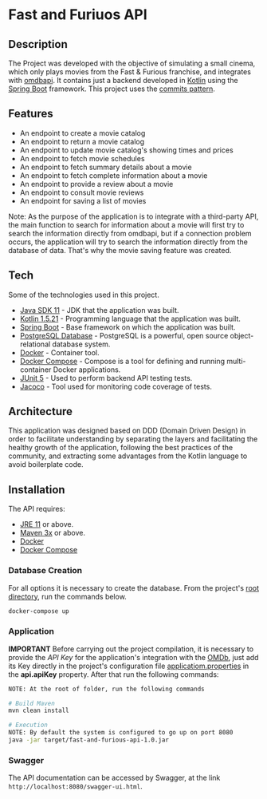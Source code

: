 # Fast and Furiuos API
## Description

The Project was developed with the objective of simulating a small cinema, which only plays movies from the Fast & Furious franchise, and integrates with [omdbapi](http://www.omdbapi.com/). It contains just a backend developed in [Kotlin](https://kotlinlang.org/) using the [Spring Boot](https://spring.io/projects/spring-boot) framework. This project uses the [commits pattern](https://www.conventionalcommits.org/en/v1.0.0/).

## Features
- An endpoint to create a movie catalog
- An endpoint to return a movie catalog
- An endpoint to update movie catalog's showing times and prices
- An endpoint to fetch movie schedules
- An endpoint to fetch summary details about a movie
- An endpoint to fetch complete information about a movie
- An endpoint to provide a review about a movie
- An endpoint to consult movie reviews
- An endpoint for saving a list of movies

Note: As the purpose of the application is to integrate with a third-party API, the main function to search for information about a movie will first try to search the information directly from omdbapi, but if a connection problem occurs, the application will try to search the information directly from the database of data. That's why the movie saving feature was created.

## Tech

Some of the technologies used in this project.

- [Java SDK 11](https://www.oracle.com/br/java/technologies/javase-jdk11-downloads.html) - JDK that the application was built.
- [Kotlin 1.5.21](https://kotlinlang.org/docs/whatsnew15.html) - Programming language that the application was built.
- [Spring Boot](https://spring.io/projects/spring-boot) - Base framework on which the application was built.
- [PostgreSQL Database](https://www.postgresql.org) -  	PostgreSQL is a powerful, open source object-relational database system.
- [Docker](https://www.docker.com/) - Container tool.
- [Docker Compose](https://docs.docker.com/compose/) - Compose is a tool for defining and running multi-container Docker applications.
- [JUnit 5](https://junit.org/junit5/) - Used to perform backend API testing tests.
- [Jacoco](https://www.eclemma.org/jacoco/) - Tool used for monitoring code coverage of tests.

## Architecture
This application was designed based on DDD (Domain Driven Design) in order to facilitate understanding by separating the layers and facilitating the healthy growth of the application, following the best practices of the community, and extracting some advantages from the Kotlin language to avoid boilerplate code.

## Installation

The API requires:
- [JRE 11](https://www.oracle.com/br/java/technologies/javase/jdk11-archive-downloads.html/)  or above.
- [Maven 3x](https://maven.apache.org/ref/3.6.3/) or above.
- [Docker](https://www.docker.com/)
- [Docker Compose](https://docs.docker.com/compose/)

### Database Creation
For all options it is necessary to create the database. From the project's [root directory](https://github.com/olimarsantos/fast-and-furious-api), run the commands below.
```sh
docker-compose up
```
### Application
**IMPORTANT** Before carrying out the project compilation, it is necessary to provide the *API Key* for the application's integration with the [OMDb](http://www.omdbapi.com/), just add its Key directly in the project's configuration file [applicatiom.properties](https://github.com/olimarsantos/fast-and-furious-api/blob/main/src/main/resources/application.properties) in the **api.apiKey** property. After that run the following commands:

```sh
NOTE: At the root of folder, run the following commands

# Build Maven
mvn clean install

# Execution 
NOTE: By default the system is configured to go up on port 8080
java -jar target/fast-and-furious-api-1.0.jar
```

### Swagger
The API documentation can be accessed by Swagger, at the link `http://localhost:8080/swagger-ui.html`.
